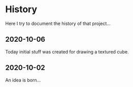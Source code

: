 # History

Here I try to document the history of that project...

## 2020-10-06
Today initial stuff was created for drawing a textured cube.

## 2020-10-02
An idea is born...
